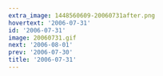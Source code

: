 ```yaml
---
extra_image: 1448560609-20060731after.png
hovertext: '2006-07-31'
id: '2006-07-31'
image: 20060731.gif
next: '2006-08-01'
prev: '2006-07-30'
title: '2006-07-31'
---
```


